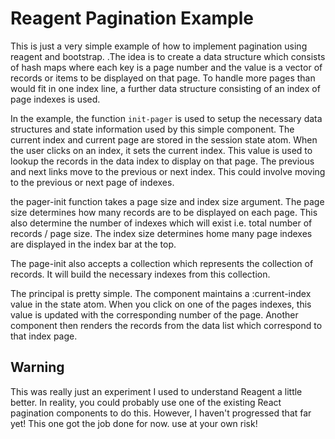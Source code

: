 # Reagent Pagination Example

This is just a very simple example of how to implement pagination using reagent and
bootstrap. .The idea is to create a data structure which consists of hash maps where
each key is a page number and the value is a vector of records or items to be
displayed on that page. To handle more pages than would fit in one index line, a
further data structure consisting of an index of page indexes is used. 

In the example, the function `init-pager` is used to setup the necessary data
structures and state information used by this simple component. The current index and
current page are stored in the session state atom. When the user clicks on an index,
it sets the current index. This value is used to lookup the records in the data index
to display on that page. The previous and next links move to the previous or next
index. This could involve moving to the previous or next page of indexes.

the pager-init function takes a page size and index size argument. The page size
determines how many records are to be displayed on each page. This also determine the
number of indexes which will exist i.e. total number of records / page size. The
index size determines home many page indexes are displayed in the index bar at the
top.

The page-init also accepts a collection which represents the collection of
records. It will build the necessary indexes from this collection. 

The principal is pretty simple. The component maintains a :current-index value in the
state atom. When you click on one of the pages indexes, this value is updated with
the corresponding number of the page. Another component then renders the
records from the data list which correspond to that index page.

## Warning

This was really just an experiment I used to understand Reagent a little better. In
reality, you could probably use one of the existing React pagination components to do
this. However, I haven't progressed that far yet! This one got the job done for
now. use at your own risk!
